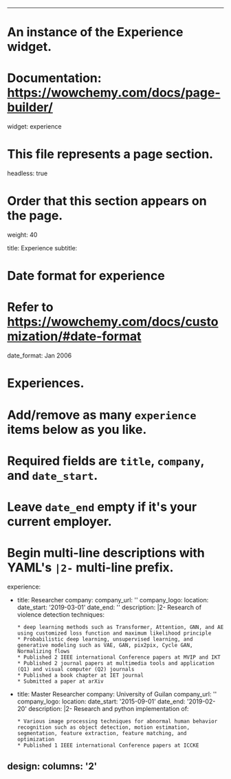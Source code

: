  ---
# An instance of the Experience widget.
# Documentation: https://wowchemy.com/docs/page-builder/
widget: experience

# This file represents a page section.
headless: true

# Order that this section appears on the page.
weight: 40

title: Experience
subtitle:

# Date format for experience
#   Refer to https://wowchemy.com/docs/customization/#date-format
date_format: Jan 2006

# Experiences.
#   Add/remove as many `experience` items below as you like.
#   Required fields are `title`, `company`, and `date_start`.
#   Leave `date_end` empty if it's your current employer.
#   Begin multi-line descriptions with YAML's `|2-` multi-line prefix.
experience:
  - title: Researcher
    company: 
    company_url: ''
    company_logo: 
    location: 
    date_start: '2019-03-01'
    date_end: ''
    description: |2-
        Research of violence detection techniques:
        
        * deep learning methods such as Transformer, Attention, GNN, and AE using customized loss function and maximum likelihood principle
        * Probabilistic deep learning, unsupervised learning, and generative modeling such as VAE, GAN, pix2pix, Cycle GAN, Normalizing flows
        * Published 2 IEEE international Conference papers at MVIP and IKT
        * Published 2 journal papers at multimedia tools and application (Q1) and visual computer (Q2) journals
        * Published a book chapter at IET journal
        * Submitted a paper at arXiv

  - title: Master Researcher
    company: University of Guilan
    company_url: ''
    company_logo: 
    location: 
    date_start: '2015-09-01'
    date_end: '2019-02-20'
    description: |2-
        Research and python implementation of:

        * Various image processing techniques for abnormal human behavior recognition such as object detection, motion estimation, segmentation, feature extraction, feature matching, and optimization
        * Published 1 IEEE international Conference papers at ICCKE


design:
  columns: '2'
---